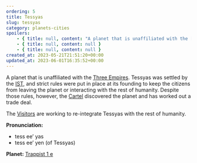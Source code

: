 ```yaml
---
ordering: 5
title: Tessyas
slug: tessyas
category: planets-cities
spoilers:
    - { title: null, content: "A planet that is unaffiliated with the [Three Empires](/category/organizations/three-empires). Tessyas was settled by the [IST](/category/organizations/ist), and strict rules were put in place at its founding to keep the citizens from leaving the planet or interacting with the rest of humanity. Despite those rules, however, the [Cartel](/category/organizations/cartel) discovered the planet and has worked out a trade deal.\r\n\r\nMore importantly, though, Tessyas is where the [Gaians](/category/organizations/visitors) made first contact with humanity. Known to citizens of Tessyas as the Visitors, the Gaians lied and claimed they were representatives of humanity who had come to assess them for reintegration to human society. In reality, Tessyas appears to have been a test run for the Gaian takeover plan.\r\n\r\n**Pronunciation:**\r\n- tess ee’ yas\r\n- tess ee’ yen (of Tessyas)\r\n\r\n**Planet:**\r\n[Trappist 1 e](https://en.wikipedia.org/wiki/TRAPPIST-1e)" }
    - { title: null, content: null }
    - { title: null, content: null }
created_at: 2023-05-21T21:51:20+00:00
updated_at: 2023-06-01T16:35:52+00:00
---
```

A planet that is unaffiliated with the [Three Empires](/category/organizations/three-empires). Tessyas was settled by the [IST](/category/organizations/ist), and strict rules were put in place at its founding to keep the citizens from leaving the planet or interacting with the rest of humanity. Despite those rules, however, the [Cartel](/category/organizations/cartel) discovered the planet and has worked out a trade deal.

The [Visitors](/category/organizations/visitors) are working to re-integrate Tessyas with the rest of humanity.

**Pronunciation:**
- tess ee’ yas
- tess ee’ yen (of Tessyas)

**Planet:**
[Trappist 1 e](https://en.wikipedia.org/wiki/TRAPPIST-1e)
